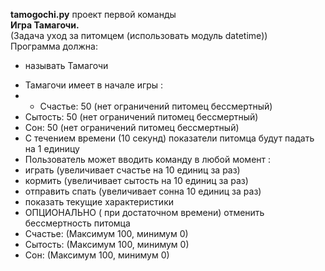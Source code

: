 <strong>tamogochi.py</strong> проект первой команды <br>
<strong>Игра Тамагочи.</strong> <br>
(Задача уход за питомцем (использовать модуль datetime))<br>
Программа должна:<br>
- называть Тамагочи<br>
* Тамагочи имеет в начале игры : <br>
* * Счастье: 50 (нет ограничений питомец бессмертный)<br>
* Сытость: 50  (нет ограничений питомец бессмертный)<br>
* Сон: 50  (нет ограничений питомец бессмертный)<br>
* С течением времени (10 секунд) показатели питомца будут падать на 1 единицу<br>
* Пользователь может вводить команду в любой момент : <br>
* играть (увеличивает счастье на 10 единиц за раз)<br>
* кормить (увеличивает сытость на 10 единиц за раз)<br>
* отправить спать (увеличивает сонна 10 единиц за раз)<br>
* показать текущие характеристики <br>
* ОПЦИОНАЛЬНО ( при достаточном времени)  отменить бессмертность питомца<br>
* Счастье: (Максимум 100, минимум 0)<br>
* Сытость: (Максимум 100, минимум 0)<br>
* Сон: (Максимум 100, минимум 0)<br>


